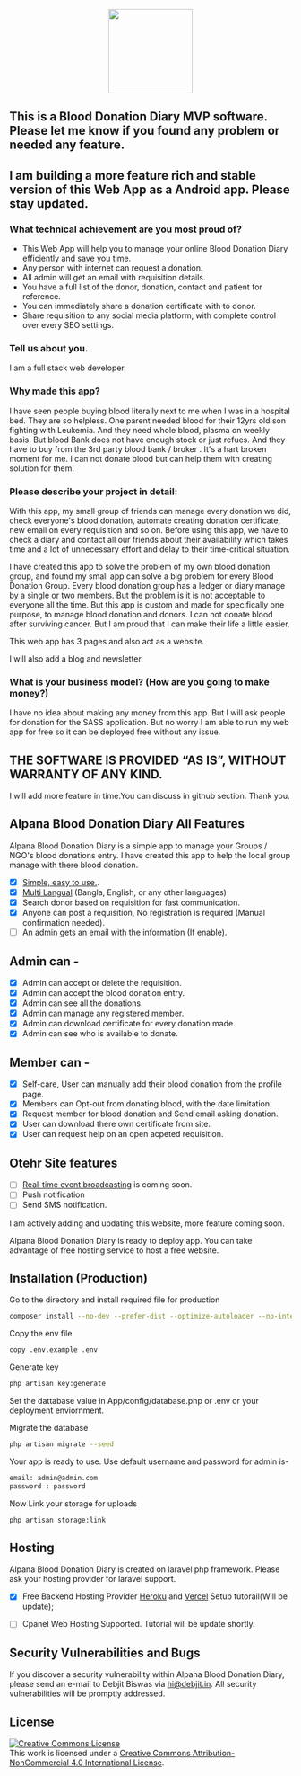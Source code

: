 <p align="center"><a href="https://alpana.org" target="_blank"><img src="https://res.cloudinary.com/debjit/image/upload/v1598972041/149_50_logo_uas3uf.png" width="150"></a></p>

## This is a Blood Donation Diary MVP software. Please let me know if you found any problem or needed any feature.

## I am building a more feature rich and stable version of this Web App as a Android app. Please stay updated.


### What technical achievement are you most proud of?

 - This Web App will help you to manage your online Blood Donation Diary efficiently and save you time.
 - Any person with internet can request a donation.
 - All admin will get an email with requisition details.
 - You have a full list of the donor, donation, contact and patient for reference.
 - You can immediately share a donation certificate with to donor.
 - Share requisition to any social media platform, with complete control over every SEO settings.

### Tell us about you. 

I am a full stack web developer.

### Why made this app?

I have seen people buying blood literally next to me when I was in a hospital bed. They are so helpless. One parent needed blood for their 12yrs old son fighting with Leukemia. And they need whole blood, plasma on weekly basis. But blood Bank does not have enough stock or just refues. And they have to buy from the 3rd party blood bank / broker . It's a hart broken moment for me. I can not donate blood but can help them with creating solution for them.

### Please describe your project in detail:

With this app, my small group of friends can manage every donation we did, check everyone's blood donation, automate creating donation certificate, new email on every requisition and so on. Before using this app, we have to check a diary and contact all our friends about their availability which takes time and a lot of unnecessary effort and delay to their time-critical situation.

I have created this app to solve the problem of my own blood donation group, and found my small app can solve a big problem for every Blood Donation Group.
Every blood donation group has a ledger or diary manage by a single or two members. But the problem is it is not acceptable to everyone all the time. But this app is custom and made for specifically one purpose, to manage blood donation and donors.
I can not donate blood after surviving cancer. But I am proud that I can make their life a little easier.

This web app has 3 pages and also act as a website.

I will also add a blog and newsletter.

### What is your business model? (How are you going to make money?)

I have no idea about making any money from this app. 
But I will ask people for donation for the SASS application. But no worry I am able to run my web app for free so it can be deployed free without any issue.

## THE SOFTWARE IS PROVIDED “AS IS”, WITHOUT WARRANTY OF ANY KIND.

I will add more feature in time.You can discuss in github section. Thank you.

## Alpana Blood Donation Diary All Features

Alpana Blood Donation Diary is a simple app to manage your Groups / NGO's blood donations entry. I have created this app to help the local group manage with there blood donation.

- [x] [Simple, easy to use.](https://alpana.org/bdd).
- [x] [Multi Langual](https://alpana.org/bdd) (Bangla, English, or any other languages)
- [x] Search donor based on requisition for fast communication.
- [x] Anyone can post a requisition, No registration is required (Manual confirmation needed).
- [ ] An admin gets an email with the information (If enable).

## Admin can -

- [x] Admin can accept or delete the requisition.
- [x] Admin can accept the blood donation entry.
- [x] Admin can see all the donations.
- [x] Admin can manage any registered member.
- [x] Admin can download certificate for every donation made.
- [x] Admin can see who is available to donate.

## Member can -

- [x] Self-care, User can manually add their blood donation from the profile page.
- [x] Members can Opt-out from donating blood, with the date limitation.
- [x] Request member for blood donation and Send email asking donation.
- [x] User can download there own certificate from site.
- [x] User can request help on an open acpeted requisition.

## Otehr Site features

- [ ] [Real-time event broadcasting](https://alpana.org/bdd) is coming soon.
- [ ] Push notification
- [ ] Send SMS notification.

I am actively adding and updating this website, more feature coming soon.

Alpana Blood Donation Diary is ready to deploy app. You can take advantage of free hosting service to host a free website.

## Installation (Production)

Go to the directory and install required file for production

```bash
composer install --no-dev --prefer-dist --optimize-autoloader --no-interaction
```

Copy the env file 

```bash
copy .env.example .env
```
Generate key 

```bash
php artisan key:generate
```
Set the dattabase value in App/config/database.php or .env or your deployment enviornment.

Migrate the database

```bash
php artisan migrate --seed
```
Your app is ready to use. Use default username and password for admin is-

```bash
email: admin@admin.com
password : password
```
Now Link your storage for uploads
```bash
php artisan storage:link
```

## Hosting

Alpana Blood Donation Diary is created on laravel php framework. Please ask your hosting provider for laravel support.
- [x] Free Backend Hosting Provider [Heroku](https://heroku.com) and [Vercel](https://vercel.com) Setup tutorail(Will be update);

- [ ] Cpanel Web Hosting Supported. Tutorial will be update shortly.

## Security Vulnerabilities and Bugs

If you discover a security vulnerability within Alpana Blood Donation Diary, please send an e-mail to Debjit Biswas via [hi@debjit.in](mailto:hi@debjit.in). All security vulnerabilities will be promptly addressed.

## License

<a rel="license" href="http://creativecommons.org/licenses/by-nc/4.0/"><img alt="Creative Commons License" style="border-width:0" src="https://i.creativecommons.org/l/by-nc/4.0/88x31.png" /></a><br />This work is licensed under a <a rel="license" href="http://creativecommons.org/licenses/by-nc/4.0/">Creative Commons Attribution-NonCommercial 4.0 International License</a>.
